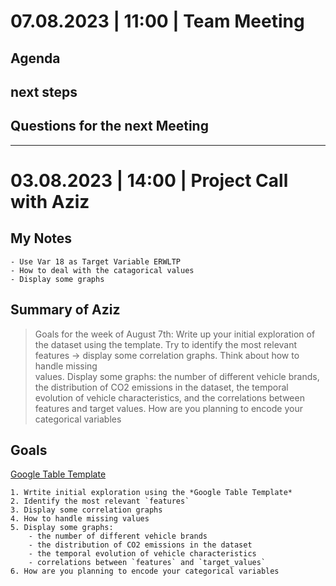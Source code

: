 # 07.08.2023 | 11:00 | Team Meeting

## Agenda

## next steps

## Questions for the next Meeting



---
# 03.08.2023 | 14:00 | Project Call with Aziz

## My Notes
    - Use Var 18 as Target Variable ERWLTP
    - How to deal with the catagorical values
    - Display some graphs 

## Summary of Aziz

> Goals for the week of August 7th: Write up your initial exploration of the dataset using the template. Try to identify the most relevant features -> display some correlation graphs. Think about how to handle missing     
 values. Display some graphs: the number of different vehicle brands, the distribution of CO2 emissions in the dataset, the temporal evolution of vehicle characteristics, and the correlations between features and target 
 values. How are you planning to encode your categorical variables

## Goals
[Google Table Template](https://docs.google.com/spreadsheets/d/19EffSCbW8gdt67DQ4ZDm2azBAgCSZk_XFSyCPIuHPws/edit?usp=sharing)

    1. Wrtite initial exploration using the *Google Table Template* 
    2. Identify the most relevant `features`
    3. Display some correlation graphs
    4. How to handle missing values
    5. Display some graphs:
        - the number of different vehicle brands
        - the distribution of CO2 emissions in the dataset
        - the temporal evolution of vehicle characteristics
        - correlations between `features` and `target_values`
    6. How are you planning to encode your categorical variables
